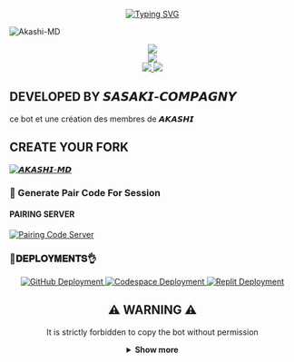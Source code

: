 <p align="center">
  <a href="https://git.io/typing-svg">
    <img src="https://readme-typing-svg.demolab.com?font=EB+Garamond&weight=800&size=28&duration=4000&pause=1000&random=false&width=435&lines=+𝘼𝙆𝘼𝙎𝙃𝙄-𝙈𝘿;WHATSAPP+☑️++BOT;DEVELOPED+BY+𝙎𝘼𝙎𝘼𝙆𝙄-𝘾𝙊𝙈𝙋𝘼𝙂𝙉𝙔" alt="Typing SVG" />
  </a>
</p>

![Akashi-MD ](https://imgur.com/a/IfzgrWJ.jpeg)
<p align="center">
<a href="https://www.youtube.com/@SSK-FAMILYCAMPAGNY"><img src="https://img.shields.io/badge/YouTube-ff0000?style=for-the-badge&logo=youtube&logoColor=ff000000&link=https://youtube.com/@SSK-FAMILYCAMPAGNY" /><br>
<a href="https://whatsapp.com/channel/0029Vajrhmz96H4IsEjh4a41"><img src="https://img.shields.io/badge/WhatsApp Channel-25D366?style=for-the-badge&logo=whatsapp&logoColor=white&link=https://whatsapp.com/channel/0029Vajrhmz96H4IsEjh4a41" /><br>
<a href="https://t.me/+242067274660"><img src="https://img.shields.io/badge/Telegram-00FFFF?style=for-the-badge&logo=telegram&logoColor=white" />
<a><img src='https://i.imgur.com/A6V19iC.jpeg'/></a>

## DEVELOPED BY 𝙎𝘼𝙎𝘼𝙆𝙄-𝘾𝙊𝙈𝙋𝘼𝙂𝙉𝙔 

<p> ce bot et une création des membres de 𝘼𝙆𝘼𝙎𝙃𝙄</p>


## CREATE YOUR FORK
<a href="https://github.com/AKASHI-SASAKI/Akashi-MD/fork">
  <img title="𝘼𝙆𝘼𝙎𝙃𝙄-𝙈𝘿" src="https://img.shields.io/badge/FORK-𝘼𝙆𝘼𝙎𝙃𝙄-red?color=red&style=for-the-badge&logo=stackshare">
</a>


### 🔐 Generate Pair Code For Session

#### PAIRING SERVER 
<a href="https://akashi-sei-sax-1.onrender.com/" target="_blank">
  <img alt="Pairing Code Server " src="https://img.shields.io/badge/PAIRING CODE-green?style=for-the-badge&logo=opencv&logoColor=white"/>
</a>


###  🐛𝐃𝐄𝐏𝐋𝐎𝐘𝐌𝐄𝐍𝐓𝐒👌

<div align="center">
  <!-- Badges for deployment -->
  <a href="https://youtu.be/AZg7UMMy6q8?si=_YyYGgUS1AL9oR-B" target="_blank">
    <img src="https://img.shields.io/badge/Deployment-GitHub-blue?style=for-the-badge&logo=github" alt="GitHub Deployment" />
  </a>
  <a href="https://youtu.be/4b1HNuaQx54?si=CSRoq27E8nS0AeNA" target="_blank">
    <img src="https://img.shields.io/badge/Deployment-Codespace-blue?style=for-the-badge&logo=github" alt="Codespace Deployment" />
  </a>
  <a href="https://youtu.be/yH2KCK0AD4I?si=F5tjgBpK4ZQO0F-x" target="_blank">
    <img src="https://img.shields.io/badge/Deployment-Replit-blue?style=for-the-badge&logo=replit" alt="Replit Deployment" />
  </a>
  

## ⚠️ WARNING ⚠️

It is strictly forbidden to copy the bot without permission


<details>
  <summary><strong>Show more</strong></summary>




## 𝘿𝙚𝙫𝙚𝙡𝙤𝙥𝙚𝙧

<a href="https://github.com/AKASHI-SASAKI">
  <img src="https://github.com/AKASHI-SASAKI.png" width="100" height="10" alt="AKASHI-SASAKi"/>
</a>
<p align="center"><strong>AKASHI-SASAKI</strong></p>



## DATABSE URL

```bash
postgresql://testbot_2m27_user:Az7LOxZBevfQ7qiZ2aKDwQ4325uumm4v@dpg-crngb4o8fa8c738fs4b0-a.oregon-postgres.render.com/testbot_2m27
